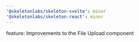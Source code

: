 ```yaml
---
'@skeletonlabs/skeleton-svelte': minor
'@skeletonlabs/skeleton-react': minor
---
```


feature: Improvements to the File Upload component
